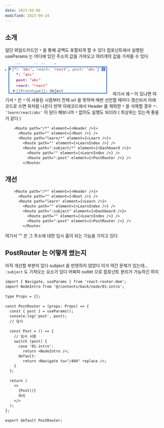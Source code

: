 ```yaml
---
date: 2023-03-06
modified: 2023-04-24
---
```


## 소개

일단 와일드카드인 `*` 을 통해 공백도 포함되게 할 수 있다
컴포넌트에서 실행된 useParams 는 어디에 있던 주소의 값을 가져오고
여러개의 값을 가져올 수 있다

![](file/01-multi-layer-router.png)
여기서 왜 `*` 이 있냐면
여기서 `*` 은 `*` 이 사용된 시점부터 전체 url 을 뜻하며
매번 선언할 때마다 갱신되서 아래 코드로 쓰면 위처럼 나온다
만약 아래코드에서 Header 를 제외한 `*` 을 삭제할 경우 `*: 'learn/react/abc'` 이 된다
해보니까 `*` 없어도 실행도 되더라 ( 최상위는 있는게 좋을 거 같다 )

```tsx
    <Route path="/*" element={<Header />}>
      <Route path="" element={<Root />} />
      <Route path="learn/*" element={<Learn />}>
        <Route path="" element={<LearnIndex />} />
        <Route path=":subject/*" element={<Dashboard />}>
          <Route path="" element={<LearnIndex />} />
          <Route path=":post" element={<PostRouter />} />
        </Route>
```

## 개선

```tsx
    <Route path="/*" element={<Header />}>
      <Route path="" element={<Root />} />
      <Route path="learn" element={<Learn />}>
        <Route path="" element={<LearnIndex />} />
        <Route path=":subject" element={<Dashboard />}>
          <Route path="" element={<LearnIndex />} />
          <Route path=":post" element={<PostRouter />} />
        </Route>
```

여기서 "" 은 그 주소에 대한 임시 홈이 되는 기능을 가지고 있다

## PostRouter 는 어떻게 썼는지

아직 개선할 부분이 있다
subject 을 반영하지 않았다
이거 약간 문제가 있는데...
`:subject` 도 가져오는 요소가 있다
어짜피 outlet 으로 컴포넌트 분리가 가능하긴 하지

```tsx
import { Navigate, useParams } from 'react-router-dom';
import NodeIntro from '@/contents/back/node/01-intro';

type Props = {};

const PostRouter = (props: Props) => {
  const { post } = useParams();
  console.log('post', post);
  // 임시

  const Post = () => {
    // 임시 사용
    switch (post) {
      case '01-intro':
        return <NodeIntro />;
      default:
        return <Navigate to="/404" replace />;
    }
  };

  return (
    <>
      {Post()}
      하이
    </>
  );
};

export default PostRouter;

```
